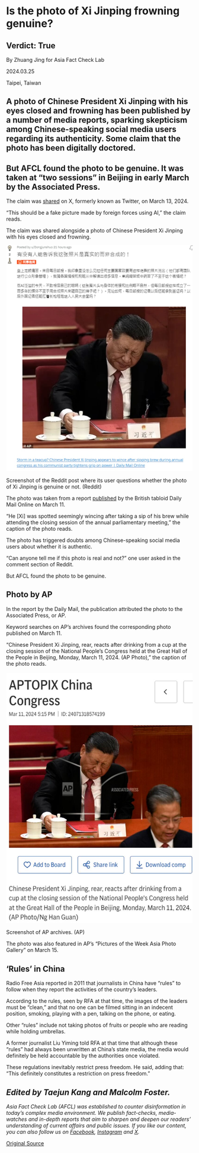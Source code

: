 # Is the photo of Xi Jinping frowning genuine?

## Verdict: True

By Zhuang Jing for Asia Fact Check Lab

2024.03.25

Taipei, Taiwan

## A photo of Chinese President Xi Jinping with his eyes closed and frowning has been published by a number of media reports, sparking skepticism among Chinese-speaking social media users regarding its authenticity. Some claim that the photo has been digitally doctored.

## But AFCL found the photo to be genuine. It was taken at “two sessions” in Beijing in early March by the Associated Press.

The claim was [shared](https://twitter.com/i_loder/status/1767757977438896271) on X, formerly known as Twitter, on March 13, 2024.

“This should be a fake picture made by foreign forces using AI,” the claim reads.

The claim was shared alongside a photo of Chinese President Xi Jinping with his eyes closed and frowning.

![1.png](images/7BQ5E3ALUXCH7GN4JGB6QG7UCU.png)

Screenshot of the Reddit post where its user questions whether the photo of Xi Jinping is genuine or not. (Reddit)

The photo was taken from a report [published](https://www.dailymail.co.uk/news/article-13183627/Chinese-President-Xi-Jinping-annual-congress-communist-party.html) by the British tabloid Daily Mail Online on March 11.

“He [Xi] was spotted seemingly wincing after taking a sip of his brew while attending the closing session of the annual parliamentary meeting,” the caption of the photo reads.

The photo has triggered doubts among Chinese-speaking social media users about whether it is authentic.

“Can anyone tell me if this photo is real and not?” one user asked in the comment section of Reddit.

But AFCL found the photo to be genuine.

## Photo by AP

In the report by the Daily Mail, the publication attributed the photo to the Associated Press, or AP.

Keyword searches on AP’s archives found the corresponding photo published on March 11.

“Chinese President Xi Jinping, rear, reacts after drinking from a cup at the closing session of the National People’s Congress held at the Great Hall of the People in Beijing, Monday, March 11, 2024. (AP Photo),” the caption of the photo reads.

![2.png](images/XDTPHKJQASPYNI4FFIW6UPLPKE.png)

Screenshot of AP archives. (AP)

The photo was also featured in AP’s “Pictures of the Week Asia Photo Gallery” on March 15.

## ‘Rules’ in China

Radio Free Asia reported in 2011 that journalists in China have “rules” to follow when they report the activities of the country’s leaders.

According to the rules, seen by RFA at that time, the images of the leaders must be “clean,” and that no one can be filmed sitting in an indecent position, smoking, playing with a pen, talking on the phone, or eating.

Other “rules” include not taking photos of fruits or people who are reading while holding umbrellas.

A former journalist Liu Yiming told RFA at that time that although these “rules” had always been unwritten at China’s state media, the media would definitely be held accountable by the authorities once violated.

These regulations inevitably restrict press freedom. He said, adding that: “This definitely constitutes a restriction on press freedom.”

## *Edited by Taejun Kang and Malcolm Foster.*

*Asia Fact Check Lab (AFCL) was established to counter disinformation in today’s complex media environment. We publish fact-checks, media-watches and in-depth reports that aim to sharpen and deepen our readers’ understanding of current affairs and public issues. If you like our content, you can also follow us on [Facebook](https://www.facebook.com/asiafactchecklabcn), [Instagram](https://www.instagram.com/asiafactchecklab/) and [X](https://twitter.com/AFCL_eng).*



[Original Source](https://www.rfa.org/english/news/afcl/xi-jinping-frown-03252024105813.html)
